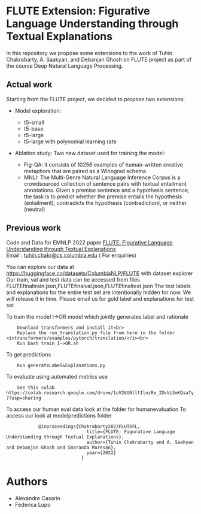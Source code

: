 # FLUTE Extension: Figurative Language Understanding through Textual Explanations

In this repository we propose some extensions to the work of Tuhin Chakrabarty, A. Saakyan, and Debanjan Ghosh on FLUTE project as part of the course Deep Natural Language Processing.

## Actual work

Starting from the FLUTE project, we decided to propose two extensions:

- Model exploration:
  - t5-small
  - t5-base
  - t5-large
  - t5-large with polynomial learning rate 

- Ablation study:
  Two new dataset used for training the model:
  - Fig-QA: it consists of 10256 examples of human-written creative metaphors that are paired as a Winograd schema
  - MNLI: The Multi-Genre Natural Language Inference Corpus is a crowdsourced collection of sentence pairs with textual entailment annotations. Given a premise sentence and a hypothesis sentence, the task is to predict whether the premise entails the hypothesis (entailment), contradicts the hypothesis (contradiction), or neither (neutral)


## Previous work

Code and Data for EMNLP 2022 paper <a target="FLUTE: Figurative Language Understanding through Textual Explanations" href="https://arxiv.org/pdf/2205.12404.pdf">FLUTE: Figurative Language Understanding through Textual Explanations</a><br>
Email : tuhin.chakr@cs.columbia.edu ( For enquiries)

You can explore our data at https://huggingface.co/datasets/ColumbiaNLP/FLUTE with dataset explorer<br>
Our train, val and test data can be accessed from files FLUTEfinaltrain.json,FLUTEfinalval.json,FLUTEfinaltest.json
The test labels and explanations for the entire test set are intentionally hidden for now. We will release it in time. Please email us for gold label and explanations for test set

To train the model I->OR model which jointly generates label and rationale<br>

        Download transformers and install it<br>
        Replace the run_translation.py file from here in the folder <i>transformers/examples/pytorch/translation/</i><br>
        Run bash train_I->OR.sh

To get predictions  
        
        Run generateLabel&Explanations.py

To evaluate using automated metrics use
        
        See this colab https://colab.research.google.com/drive/1uV26GNlltIlnzRe_IDvVLSmKQsa7yj-7?usp=sharing
        
To access our human eval data look at the folder for humanevaluation
To access our look at modelpredictions folder

                @inproceedings{Chakrabarty2022FLUTEFL,
                                  title={FLUTE: Figurative Language Understanding through Textual Explanations},
                                  author={Tuhin Chakrabarty and A. Saakyan and Debanjan Ghosh and Smaranda Muresan},
                                  year={2022}
                                }

# Authors
- Alexandre Casarin
- Federica Lupo


                                
